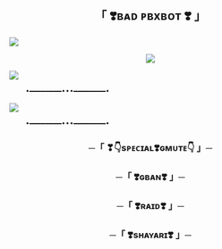 <h2 align="center">
    「 ❣️ʙᴀᴅ ᴘʙxʙᴏᴛ ❣️ 」
</h2>
<a href="https://youtu.be/0hP_JY_APq0?si=md6qsZQP2UaQ-SPn"><img src="https://user-images.githubusercontent.com/73097560/115834477-dbab4500-a447-11eb-908a-139a6edaec5c.gif"></a>

<p align="center"><a href="https://t.me/II_BAD_BBY_II"><img src="https://telegra.ph/file/3df11bcade4a69a6335f2.jpg"></a></p>

<a href="https://youtu.be/0hP_JY_APq0?si=md6qsZQP2UaQ-SPn"><img src="https://user-images.githubusercontent.com/73097560/115834477-dbab4500-a447-11eb-908a-139a6edaec5c.gif"></a>


        •━━━━━━━━•••━━━━━━━━•

<img src="https://readme-typing-svg.herokuapp.com?color=FF0000&width=420&lines=MADE+BYE+BADMUNDA%E2%9D%A4%EF%B8%8F"> 

        •━━━━━━━━•••━━━━━━━━•


<h3 align="center">
    ─「 ❣👇sᴘᴇᴄɪᴀʟ❣️ɢᴍᴜᴛᴇ👇 」─   
</h3>

<h3 align="center">
    ─「 ❣️ɢʙᴀɴ❣️ 」─   
</h3>

<h3 align="center">
    ─「 ❣️ʀᴀɪᴅ❣️ 」─   
</h3>

<h3 align="center">
    ─「 ❣️sʜᴀʏᴀʀɪ❣️ 」─   
</h3>
